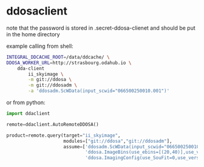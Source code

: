 # ddosaclient

note that the password is stored in .secret-ddosa-clienet and should be put in the home directory

example calling from shell:

```bash
INTEGRAL_DDCACHE_ROOT=/data/ddcache/ \
DDOSA_WORKER_URL=http://strasbourg.odahub.io \
    dda-client 
        ii_skyimage \
        -m git://ddosa \
        -m git://ddosadm \
        -a 'ddosadm.ScWData(input_scwid="066500250010.001")'
```

or from python:

```python
import ddaclient

remote=ddaclient.AutoRemoteDDOSA()

product=remote.query(target="ii_skyimage",
                     modules=["git://ddosa","git://ddosadm"],
                     assume=['ddosadm.ScWData(input_scwid="066500250010.001")',
                             'ddosa.ImageBins(use_ebins=[(20,40)],use_version="onebin_20_40")',
                             'ddosa.ImagingConfig(use_SouFit=0,use_version="soufit0")'])
```

